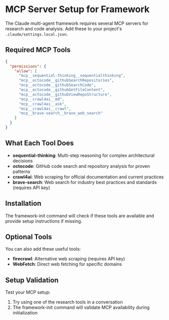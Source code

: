 # MCP Server Setup for Framework

The Claude multi-agent framework requires several MCP servers for research and code analysis. Add these to your project's `.claude/settings.local.json`.

## Required MCP Tools

```json
{
  "permissions": {
    "allow": [
      "mcp__sequential-thinking__sequentialthinking",
      "mcp__octocode__githubSearchRepositories", 
      "mcp__octocode__githubSearchCode",
      "mcp__octocode__githubGetFileContent",
      "mcp__octocode__githubViewRepoStructure",
      "mcp__crawl4ai__md",
      "mcp__crawl4ai__ask", 
      "mcp__crawl4ai__crawl",
      "mcp__brave-search__brave_web_search"
    ]
  }
}
```

## What Each Tool Does

- **sequential-thinking**: Multi-step reasoning for complex architectural decisions
- **octocode**: GitHub code search and repository analysis for proven patterns
- **crawl4ai**: Web scraping for official documentation and current practices
- **brave-search**: Web search for industry best practices and standards (requires API key)

## Installation

The framework-init command will check if these tools are available and provide setup instructions if missing.

## Optional Tools

You can also add these useful tools:
- **firecrawl**: Alternative web scraping (requires API key)
- **WebFetch**: Direct web fetching for specific domains

## Setup Validation

Test your MCP setup:
1. Try using one of the research tools in a conversation
2. The framework-init command will validate MCP availability during initialization